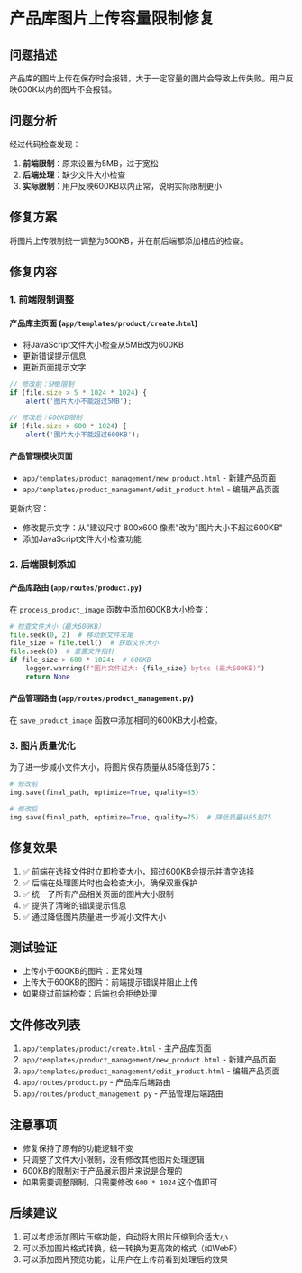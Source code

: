 # 产品库图片上传容量限制修复

## 问题描述
产品库的图片上传在保存时会报错，大于一定容量的图片会导致上传失败。用户反映600K以内的图片不会报错。

## 问题分析
经过代码检查发现：
1. **前端限制**：原来设置为5MB，过于宽松
2. **后端处理**：缺少文件大小检查
3. **实际限制**：用户反映600KB以内正常，说明实际限制更小

## 修复方案
将图片上传限制统一调整为600KB，并在前后端都添加相应的检查。

## 修复内容

### 1. 前端限制调整

#### 产品库主页面 (`app/templates/product/create.html`)
- 将JavaScript文件大小检查从5MB改为600KB
- 更新错误提示信息
- 更新页面提示文字

```javascript
// 修改前：5MB限制
if (file.size > 5 * 1024 * 1024) {
    alert('图片大小不能超过5MB');

// 修改后：600KB限制  
if (file.size > 600 * 1024) {
    alert('图片大小不能超过600KB');
```

#### 产品管理模块页面
- `app/templates/product_management/new_product.html` - 新建产品页面
- `app/templates/product_management/edit_product.html` - 编辑产品页面

更新内容：
- 修改提示文字：从"建议尺寸 800x600 像素"改为"图片大小不超过600KB"
- 添加JavaScript文件大小检查功能

### 2. 后端限制添加

#### 产品库路由 (`app/routes/product.py`)
在 `process_product_image` 函数中添加600KB大小检查：

```python
# 检查文件大小（最大600KB）
file.seek(0, 2)  # 移动到文件末尾
file_size = file.tell()  # 获取文件大小
file.seek(0)  # 重置文件指针
if file_size > 600 * 1024:  # 600KB
    logger.warning(f"图片文件过大: {file_size} bytes (最大600KB)")
    return None
```

#### 产品管理路由 (`app/routes/product_management.py`)
在 `save_product_image` 函数中添加相同的600KB大小检查。

### 3. 图片质量优化
为了进一步减小文件大小，将图片保存质量从85降低到75：

```python
# 修改前
img.save(final_path, optimize=True, quality=85)

# 修改后  
img.save(final_path, optimize=True, quality=75)  # 降低质量从85到75
```

## 修复效果
1. ✅ 前端在选择文件时立即检查大小，超过600KB会提示并清空选择
2. ✅ 后端在处理图片时也会检查大小，确保双重保护
3. ✅ 统一了所有产品相关页面的图片大小限制
4. ✅ 提供了清晰的错误提示信息
5. ✅ 通过降低图片质量进一步减小文件大小

## 测试验证
- 上传小于600KB的图片：正常处理
- 上传大于600KB的图片：前端提示错误并阻止上传
- 如果绕过前端检查：后端也会拒绝处理

## 文件修改列表
1. `app/templates/product/create.html` - 主产品库页面
2. `app/templates/product_management/new_product.html` - 新建产品页面  
3. `app/templates/product_management/edit_product.html` - 编辑产品页面
4. `app/routes/product.py` - 产品库后端路由
5. `app/routes/product_management.py` - 产品管理后端路由

## 注意事项
- 修复保持了原有的功能逻辑不变
- 只调整了文件大小限制，没有修改其他图片处理逻辑
- 600KB的限制对于产品展示图片来说是合理的
- 如果需要调整限制，只需要修改 `600 * 1024` 这个值即可

## 后续建议
1. 可以考虑添加图片压缩功能，自动将大图片压缩到合适大小
2. 可以添加图片格式转换，统一转换为更高效的格式（如WebP）
3. 可以添加图片预览功能，让用户在上传前看到处理后的效果 